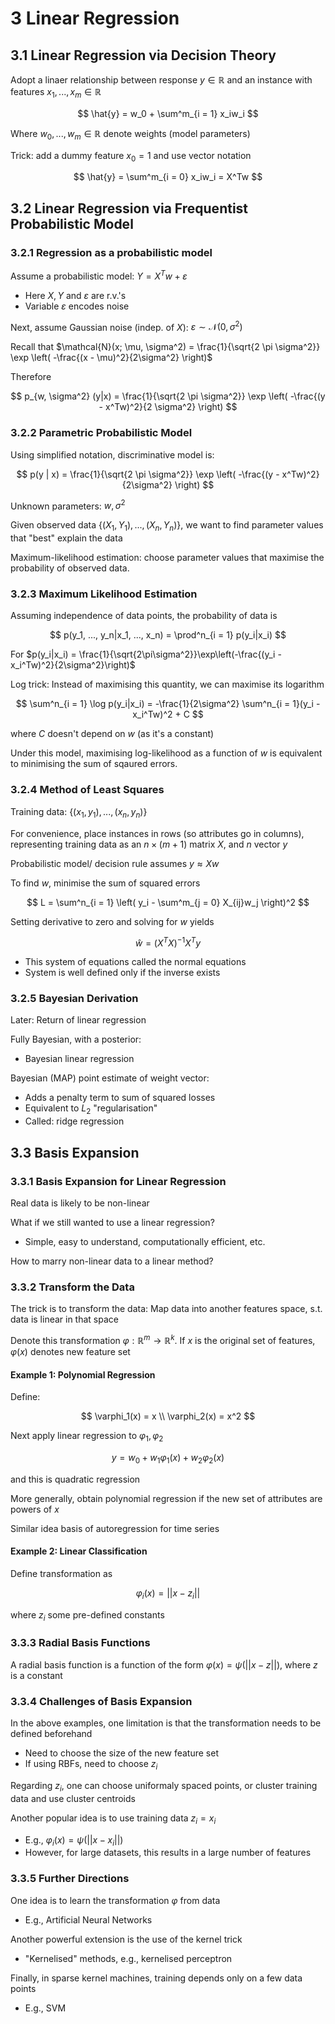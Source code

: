 # 3 Linear Regression

## 3.1 Linear Regression via Decision Theory

Adopt a linaer relationship between response $y \in \mathbb{R}$ and an instance with features $x_1, ..., x_m \in \mathbb{R}$

$$
\hat{y} = w_0 + \sum^m_{i = 1} x_iw_i
$$

Where $w_0, ..., w_m \in \mathbb{R}$ denote weights (model parameters)

Trick: add a dummy feature $x_0 = 1$ and use vector notation

$$
\hat{y} = \sum^m_{i = 0} x_iw_i = X^Tw
$$

## 3.2 Linear Regression via Frequentist Probabilistic Model

### 3.2.1 Regression as a probabilistic model

Assume a probabilistic model: $Y = X^Tw + \varepsilon$

- Here $X, Y$ and $\varepsilon$ are r.v.'s
- Variable $\varepsilon$ encodes noise

Next, assume Gaussian noise (indep. of $X$): $\varepsilon \sim \mathcal{N}(0, \sigma^2)$

Recall that $\mathcal{N}(x; \mu, \sigma^2) = \frac{1}{\sqrt{2 \pi \sigma^2}} \exp \left( -\frac{(x - \mu)^2}{2\sigma^2} \right)$

Therefore

$$
p_{w, \sigma^2} (y|x) = \frac{1}{\sqrt{2 \pi \sigma^2}} \exp \left( -\frac{(y - x^Tw)^2}{2 \sigma^2} \right)
$$

### 3.2.2 Parametric Probabilistic Model

Using simplified notation, discriminative model is:

$$
p(y | x) = \frac{1}{\sqrt{2 \pi \sigma^2}} \exp \left( -\frac{(y - x^Tw)^2}{2\sigma^2} \right)
$$

Unknown parameters: $w, \sigma^2$

Given observed data $\{(X_1, Y_1), ..., (X_n, Y_n)\}$, we want to find parameter values that "best" explain the data

Maximum-likelihood estimation: choose parameter values that maximise the probability of observed data.

### 3.2.3 Maximum Likelihood Estimation

Assuming independence of data points, the probability of data is

$$
p(y_1, ..., y_n|x_1, ..., x_n) = \prod^n_{i = 1} p(y_i|x_i)
$$

For $p(y_i|x_i) = \frac{1}{\sqrt{2\pi\sigma^2}}\exp\left(-\frac{(y_i - x_i^Tw)^2}{2\sigma^2}\right)$

Log trick: Instead of maximising this quantity, we can maximise its logarithm

$$
\sum^n_{i = 1} \log p(y_i|x_i) = -\frac{1}{2\sigma^2} \sum^n_{i = 1}(y_i - x_i^Tw)^2 + C
$$

where $C$ doesn't depend on $w$ (as it's a constant)

Under this model, maximising log-likelihood as a function of $w$ is equivalent to minimising the sum of sqaured errors.

### 3.2.4 Method of Least Squares

Training data: $\{(x_1, y_1), ..., (x_n, y_n)\}$

For convenience, place instances in rows (so attributes go in columns), representing training data as an $n \times (m + 1)$ matrix $X$, and $n$ vector $y$

Probabilistic model/ decision rule assumes $y \approx Xw$

To find $w$, minimise the sum of squared errors

$$
L = \sum^n_{i = 1} \left( y_i - \sum^m_{j = 0} X_{ij}w_j \right)^2
$$

Setting derivative to zero and solving for $w$ yields

$$
\hat{w} = (X^TX)^{-1}X^Ty
$$

- This system of equations called the normal equations
- System is well defined only if the inverse exists

### 3.2.5 Bayesian Derivation

Later: Return of linear regression

Fully Bayesian, with a posterior:

- Bayesian linear regression

Bayesian (MAP) point estimate of weight vector:

- Adds a penalty term to sum of squared losses
- Equivalent to $L_2$ "regularisation"
- Called: ridge regression

## 3.3 Basis Expansion

### 3.3.1 Basis Expansion for Linear Regression

Real data is likely to be non-linear

What if we still wanted to use a linear regression?

- Simple, easy to understand, computationally efficient, etc.

How to marry non-linear data to a linear method?

### 3.3.2 Transform the Data

The trick is to transform the data: Map data into another features space, s.t. data is linear in that space

Denote this transformation $\varphi: \mathbb{R}^m \to \mathbb{R}^k$. If $x$ is the original set of features, $\varphi(x)$ denotes new feature set

#### Example 1: Polynomial Regression

Define:

$$
\varphi_1(x) = x \\
\varphi_2(x) = x^2
$$

Next apply linear regression to $\varphi_1, \varphi_2$

$$
y = w_0 + w_1\varphi_1(x) + w_2\varphi_2(x)
$$

and this is quadratic regression

More generally, obtain polynomial regression if the new set of attributes are powers of $x$

Similar idea basis of autoregression for time series

#### Example 2: Linear Classification

Define transformation as

$$
\varphi_i(x) = ||x - z_i||
$$

where $z_i$ some pre-defined constants

### 3.3.3 Radial Basis Functions

A radial basis function is a function of the form $\varphi(x) = \psi(||x - z||)$, where $z$ is a constant

### 3.3.4 Challenges of Basis Expansion

In the above examples, one limitation is that the transformation needs to be defined beforehand

- Need to choose the size of the new feature set
- If using RBFs, need to choose $z_i$

Regarding $z_i$, one can choose uniformaly spaced points, or cluster training data and use cluster centroids

Another popular idea is to use training data $z_i = x_i$

- E.g., $\varphi_i(x) = \psi(||x - x_i||)$
- However, for large datasets, this results in a large number of features

### 3.3.5 Further Directions

One idea is to learn the transformation $\varphi$ from data

- E.g., Artificial Neural Networks

Another powerful extension is the use of the kernel trick

- "Kernelised" methods, e.g., kernelised perceptron

Finally, in sparse kernel machines, training depends only on a few data points

- E.g., SVM

